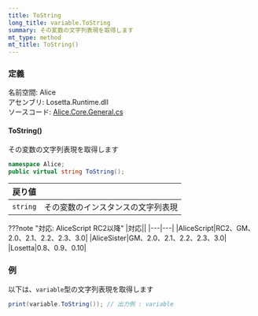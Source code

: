 ```yaml
---
title: ToString
long_title: variable.ToString
summary: その変数の文字列表現を取得します
mt_type: method
mt_title: ToString()
---
```


### 定義
名前空間: Alice<br/>
アセンブリ: Losetta.Runtime.dll<br/>
ソースコード: [Alice.Core.General.cs](https://github.com/WSOFT-Project/Losetta/blob/master/Losetta.Runtime/Core/Extension/Alice.Core.General.cs)

#### ToString()

その変数の文字列表現を取得します

```cs title="AliceScript"
namespace Alice;
public virtual string ToString();
```

|戻り値| |
|-|-|
|`string`| その変数のインスタンスの文字列表現|

???note "対応: AliceScript RC2以降"
    |対応||
    |---|---|
    |AliceScript|RC2、GM、2.0、2.1、2.2、2.3、3.0|
    |AliceSister|GM、2.0、2.1、2.2、2.3、3.0|
    |Losetta|0.8、0.9、0.10|

### 例
以下は、`variable`型の文字列表現を取得します

```cs title="AliceScript"
print(variable.ToString()); // 出力例 : variable
```
